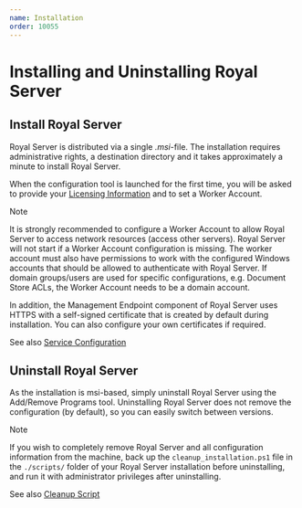 ```yaml
---
name: Installation
order: 10055
---
```


# Installing and Uninstalling Royal Server

## Install Royal Server

Royal Server is distributed via a single _.msi_-file. The installation requires administrative rights, a destination directory and it takes approximately a minute to install Royal Server.

When the configuration tool is launched for the first time, you will be asked to provide your [Licensing Information](xref:royalserver_what-is-royal-server#licensing) and to set a Worker Account.

> [!NOTE]
> It is strongly recommended to configure a Worker Account to allow Royal Server to access network resources (access other servers). Royal Server will not start if a Worker Account configuration is missing. The worker account must also have permissions to work with the configured Windows accounts that should be allowed to authenticate with Royal Server. If domain groups/users are used for specific configurations, e.g. Document Store ACLs, the Worker Account needs to be a domain account.

In addition, the Management Endpoint component of Royal Server uses HTTPS with a self-signed certificate that is created by default during installation. You can also configure your own certificates if required.

See also [Service Configuration](xref:royalserver_management_service-configuration)

## Uninstall Royal Server

As the installation is msi-based, simply uninstall Royal Server using the Add/Remove Programs tool. Uninstalling Royal Server does not remove the configuration (by default), so you can easily switch between versions.

> [!NOTE]
> If you wish to completely remove Royal Server and all configuration information from the machine, back up the `cleanup_installation.ps1` file in the `./scripts/` folder of your Royal Server installation before uninstalling, and run it with administrator privileges after uninstalling.

See also [Cleanup Script](xref:royalserver_advanced_management_scripts_cleanup)
